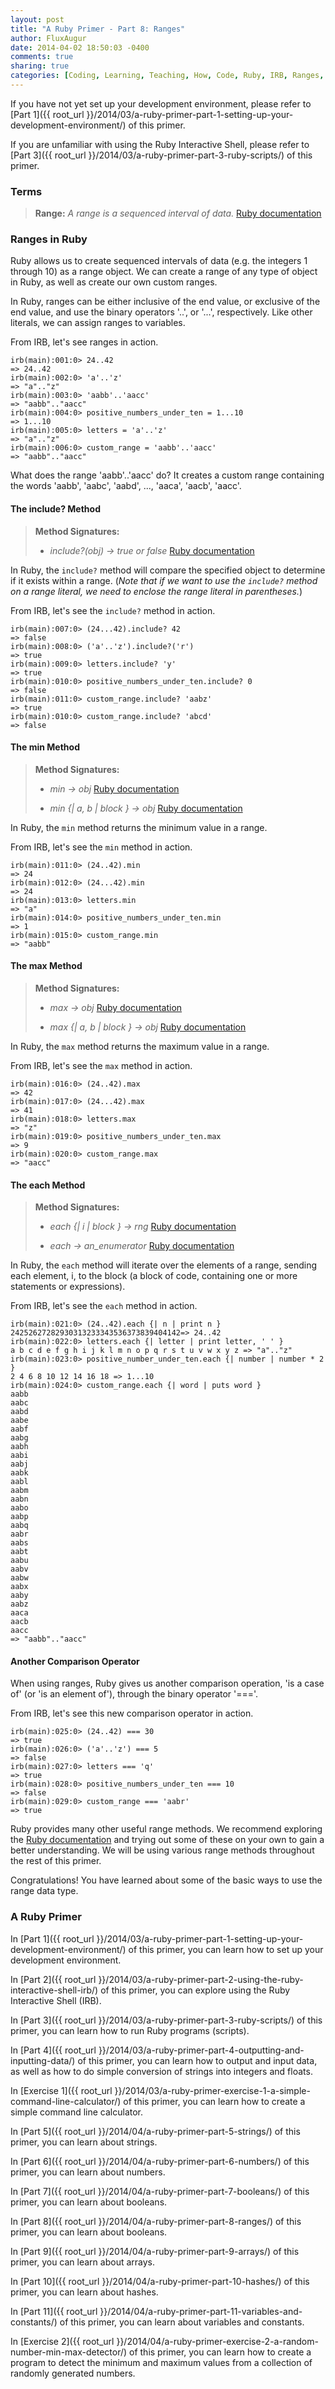 ```yaml
---
layout: post
title: "A Ruby Primer - Part 8: Ranges"
author: FluxAugur
date: 2014-04-02 18:50:03 -0400
comments: true
sharing: true
categories: [Coding, Learning, Teaching, How, Code, Ruby, IRB, Ranges, Data Types]
---
```

If you have not yet set up your development environment, please refer to [Part 1]({{ root_url }}/2014/03/a-ruby-primer-part-1-setting-up-your-development-environment/) of this primer.

If you are unfamiliar with using the Ruby Interactive Shell, please refer to [Part 3]({{ root_url }}/2014/03/a-ruby-primer-part-3-ruby-scripts/) of this primer.

### Terms
> **Range:** *A range is a sequenced interval of data.* [Ruby documentation](http://www.ruby-doc.org/core-2.1.1/Range.html)

### Ranges in Ruby

Ruby allows us to create sequenced intervals of data (e.g. the integers 1 through 10) as a range object. We can create a range of any type of object in Ruby, as well as create our own custom ranges.

In Ruby, ranges can be either inclusive of the end value, or exclusive of the end value, and use the binary operators '..', or '...', respectively. Like other literals, we can assign ranges to variables.

From IRB, let's see ranges in action.

``` irb Range literals
irb(main):001:0> 24..42
=> 24..42
irb(main):002:0> 'a'..'z'
=> "a".."z"
irb(main):003:0> 'aabb'..'aacc'
=> "aabb".."aacc"
irb(main):004:0> positive_numbers_under_ten = 1...10
=> 1...10
irb(main):005:0> letters = 'a'..'z'
=> "a".."z"
irb(main):006:0> custom_range = 'aabb'..'aacc'
=> "aabb".."aacc"
```

What does the range 'aabb'..'aacc' do? It creates a custom range containing the words 'aabb', 'aabc', 'aabd', ..., 'aaca', 'aacb', 'aacc'.

#### The include? Method
> **Method Signatures:**
>
> - *include?(obj) -> true or false* [Ruby documentation](http://www.ruby-doc.org/core-2.1.1/Range.html#method-i-include-3F)

In Ruby, the `include?` method will compare the specified object to determine if it exists within a range. (*Note that if we want to use the `include?` method on a range literal, we need to enclose the range literal in parentheses.*)

From IRB, let's see the `include?` method in action.

``` irb The include? method
irb(main):007:0> (24...42).include? 42
=> false
irb(main):008:0> ('a'..'z').include?('r')
=> true
irb(main):009:0> letters.include? 'y'
=> true
irb(main):010:0> positive_numbers_under_ten.include? 0
=> false
irb(main):011:0> custom_range.include? 'aabz'
=> true
irb(main):010:0> custom_range.include? 'abcd'
=> false
```

#### The min Method
> **Method Signatures:**
>
> - *min -> obj* [Ruby documentation](http://www.ruby-doc.org/core-2.1.1/Range.html#method-i-min)
>
> - *min \{\| a, b \| block \} -> obj* [Ruby documentation](http://www.ruby-doc.org/core-2.1.1/Range.html#method-i-min)

In Ruby, the `min` method returns the minimum value in a range.

From IRB, let's see the `min` method in action.

``` irb The min method
irb(main):011:0> (24..42).min
=> 24
irb(main):012:0> (24...42).min
=> 24
irb(main):013:0> letters.min
=> "a"
irb(main):014:0> positive_numbers_under_ten.min
=> 1
irb(main):015:0> custom_range.min
=> "aabb"
```

#### The max Method
> **Method Signatures:**
> - *max -> obj* [Ruby documentation](http://www.ruby-doc.org/core-2.1.1/Range.html#method-i-max)
>
> - *max \{\| a, b \| block \} -> obj* [Ruby documentation](http://www.ruby-doc.org/core-2.1.1/Range.html#method-i-max)

In Ruby, the `max` method returns the maximum value in a range.

From IRB, let's see the `max` method in action.

``` irb The max method
irb(main):016:0> (24..42).max
=> 42
irb(main):017:0> (24...42).max
=> 41
irb(main):018:0> letters.max
=> "z"
irb(main):019:0> positive_numbers_under_ten.max
=> 9
irb(main):020:0> custom_range.max
=> "aacc"
```

#### The each Method
> **Method Signatures:**
>
> - *each \{\| i \| block \} -> rng* [Ruby documentation](http://www.ruby-doc.org/core-2.1.1/Range.html#method-i-each)
>
> - *each -> an_enumerator* [Ruby documentation](http://www.ruby-doc.org/core-2.1.1/Range.html#method-i-each)

In Ruby, the `each` method will iterate over the elements of a range, sending each element, i, to the block (a block of code, containing one or more statements or expressions).

From IRB, let's see the `each` method in action.

``` irb The each method
irb(main):021:0> (24..42).each {| n | print n }
24252627282930313233343536373839404142=> 24..42
irb(main):022:0> letters.each {| letter | print letter, ' ' }
a b c d e f g h i j k l m n o p q r s t u v w x y z => "a".."z"
irb(main):023:0> positive_number_under_ten.each {| number | number * 2 }
2 4 6 8 10 12 14 16 18 => 1...10
irb(main):024:0> custom_range.each {| word | puts word }
aabb
aabc
aabd
aabe
aabf
aabg
aabh
aabi
aabj
aabk
aabl
aabm
aabn
aabo
aabp
aabq
aabr
aabs
aabt
aabu
aabv
aabw
aabx
aaby
aabz
aaca
aacb
aacc
=> "aabb".."aacc"
```

#### Another Comparison Operator

When using ranges, Ruby gives us another comparison operation, 'is a case of' (or 'is an element of'), through the binary operator '==='.

From IRB, let's see this new comparison operator in action.

``` irb New comparison operator
irb(main):025:0> (24..42) === 30
=> true
irb(main):026:0> ('a'..'z') === 5
=> false
irb(main):027:0> letters === 'q'
=> true
irb(main):028:0> positive_numbers_under_ten === 10
=> false
irb(main):029:0> custom_range === 'aabr'
=> true
```

Ruby provides many other useful range methods. We recommend exploring the [Ruby documentation](http://www.ruby-doc.org/core-2.1.1/Range.html) and trying out some of these on your own to gain a better understanding. We will be using various range methods throughout the rest of this primer.

Congratulations! You have learned about some of the basic ways to use the range data type.

### A Ruby Primer

In [Part 1]({{ root_url }}/2014/03/a-ruby-primer-part-1-setting-up-your-development-environment/) of this primer, you can learn how to set up your development environment.

In [Part 2]({{ root_url }}/2014/03/a-ruby-primer-part-2-using-the-ruby-interactive-shell-irb/) of this primer, you can explore using the Ruby Interactive Shell (IRB).

In [Part 3]({{ root_url }}/2014/03/a-ruby-primer-part-3-ruby-scripts/) of this primer, you can learn how to run Ruby programs (scripts).

In [Part 4]({{ root_url }}/2014/03/a-ruby-primer-part-4-outputting-and-inputting-data/) of this primer, you can learn how to output and input data, as well as how to do simple conversion of strings into integers and floats.

In [Exercise 1]({{ root_url }}/2014/03/a-ruby-primer-exercise-1-a-simple-command-line-calculator/) of this primer, you can learn how to create a simple command line calculator.

In [Part 5]({{ root_url }}/2014/04/a-ruby-primer-part-5-strings/) of this primer, you can learn about strings.

In [Part 6]({{ root_url }}/2014/04/a-ruby-primer-part-6-numbers/) of this primer, you can learn about numbers.

In [Part 7]({{ root_url }}/2014/04/a-ruby-primer-part-7-booleans/) of this primer, you can learn about booleans.

In [Part 8]({{ root_url }}/2014/04/a-ruby-primer-part-8-ranges/) of this primer, you can learn about booleans.

In [Part 9]({{ root_url }}/2014/04/a-ruby-primer-part-9-arrays/) of this primer, you can learn about arrays.

In [Part 10]({{ root_url }}/2014/04/a-ruby-primer-part-10-hashes/) of this primer, you can learn about hashes.

In [Part 11]({{ root_url }}/2014/04/a-ruby-primer-part-11-variables-and-constants/) of this primer, you can learn about variables and constants.

In [Exercise 2]({{ root_url }}/2014/04/a-ruby-primer-exercise-2-a-random-number-min-max-detector/) of this primer, you can learn how to create a program to detect the minimum and maximum values from a collection of randomly generated numbers.